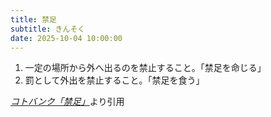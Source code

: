 ```yaml
---
title: 禁足
subtitle: きんそく
date: 2025-10-04 10:00:00
---
```


1. 一定の場所から外へ出るのを禁止すること。「禁足を命じる」
2. 罰として外出を禁止すること。「禁足を食う」

<cite>[コトバンク「禁足」](https://kotobank.jp/word/%E7%A6%81%E8%B6%B3)</cite>より引用